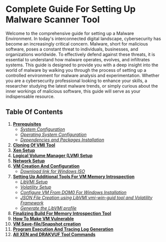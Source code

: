 # Complete Guide For Setting Up Malware Scanner Tool

Welcome to the comprehensive guide for setting up a Malware Environment. In today's interconnected digital landscape, cybersecurity has become an increasingly critical concern. Malware, short for malicious software, poses a constant threat to individuals, businesses, and organizations worldwide. To effectively defend against these threats, it is essential to understand how malware operates, evolves, and infiltrates systems. This guide is designed to provide you with a deep insight into the world of malware by walking you through the process of setting up a controlled environment for malware analysis and experimentation. Whether you are a cybersecurity professional looking to enhance your skills, a researcher studying the latest malware trends, or simply curious about the inner workings of malicious software, this guide will serve as your indispensable resource.


## Table Of Contents
1. **[Prerequisites](https://github.com/acsr-du/drakvuf-setup/blob/mohitbhatt-du-patch-1/Installation_instructions/systemAnalysisEnvironment.md#prerequisites)**
    - *[System Configuration](https://github.com/acsr-du/drakvuf-setup/blob/mohitbhatt-du-patch-1/Installation_instructions/systemAnalysisEnvironment.md#system-configuration)*
    - *[Operating System Configuration](https://github.com/acsr-du/drakvuf-setup/blob/main/Installation_instructions/systemAnalysisEnvironment.md#operating-system-configuration)*
    - *[Dependencies and Packages Installation](https://github.com/acsr-du/drakvuf-setup/blob/main/Installation_instructions/systemAnalysisEnvironment.md#dependencies-and-packages-installation)*
2. **[Cloning Of VMI Tool](https://github.com/acsr-du/drakvuf-setup/blob/main/Installation_instructions/systemAnalysisEnvironment.md#cloning-of-vmi-tool)**
3. **[Xen Setup](https://github.com/acsr-du/drakvuf-setup/blob/main/Installation_instructions/systemAnalysisEnvironment.md#xen-setup)**
4. **[Logical Volume Manager (LVM) Setup](https://github.com/acsr-du/drakvuf-setup/blob/main/Installation_instructions/systemAnalysisEnvironment.md#logical-volume-manager-lvm-setup)**
5. **[Network Setup](https://github.com/acsr-du/drakvuf-setup/blob/main/Installation_instructions/systemAnalysisEnvironment.md#network-setup)**
6. **[VM Creation And Configuration](https://github.com/acsr-du/drakvuf-setup/blob/main/Installation_instructions/systemAnalysisEnvironment.md#vm-creation-and-configuration)**
    - *[Download link for Windows ISO](https://github.com/acsr-du/drakvuf-setup/blob/main/Installation_instructions/systemAnalysisEnvironment.md#download-link-for-windows-iso)*
7. **[Setting Up Additional Tools For VM Memory Introspection](https://github.com/acsr-du/drakvuf-setup/blob/main/Installation_instructions/systemAnalysisEnvironment.md#setting-up-additional-tools-for-vm-memory-introspection)**
    - *[LibVMI Setup](https://github.com/acsr-du/drakvuf-setup/blob/main/Installation_instructions/systemAnalysisEnvironment.md#libvmi-setup)*
    - *[Volatility Setup](https://github.com/acsr-du/drakvuf-setup/blob/main/Installation_instructions/systemAnalysisEnvironment.md#volatility-setup)*
    - *[Configure VM From DOM0 For Windows Installation](https://github.com/acsr-du/drakvuf-setup/blob/main/Installation_instructions/systemAnalysisEnvironment.md#configure-vm-from-dom0-for-windows-installation)*
    - *[JSON File Creation using LibVMI vmi-win-guid tool and Volatility Framework](https://github.com/acsr-du/drakvuf-setup/blob/main/Installation_instructions/systemAnalysisEnvironment.md#json-file-creation-using-libvmi-vmi-win-guid-tool-and-volatility-framework)*
    - *[Generate the LibVMI profile](https://github.com/acsr-du/drakvuf-setup/blob/main/Installation_instructions/systemAnalysisEnvironment.md#generate-the-libvmi-profile)*
8. **[Finalizing Build For Memory Introspection Tool](https://github.com/acsr-du/drakvuf-setup/blob/main/Installation_instructions/systemAnalysisEnvironment.md#finalizing-build-for-memory-introspection-tool)**
9. **[How To Make VM Vulnerable](https://github.com/acsr-du/drakvuf-setup/blob/main/Installation_instructions/systemAnalysisEnvironment.md#how-to-make-vm-vulnerable)**
10. **[VM Save-file/Snapshot creation](https://github.com/acsr-du/drakvuf-setup/blob/main/Installation_instructions/systemAnalysisEnvironment.md#vm-save-filesnapshot-creation)**
11. **[Program Execution And Tracing Log Generation](https://github.com/acsr-du/drakvuf-setup/blob/main/Installation_instructions/systemAnalysisEnvironment.md#program-execution-and-tracing-log-generation)**
12. **[All XEN and DRAKVUF Tool Commands](https://github.com/acsr-du/drakvuf-setup/blob/main/Installation_instructions/systemAnalysisEnvironment.md#all-xen-and-drakvuf-commands)**
